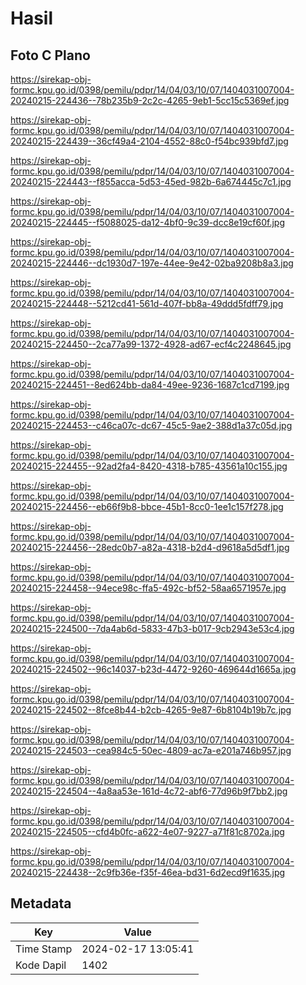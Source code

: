 # Hasil

## Foto C Plano

https://sirekap-obj-formc.kpu.go.id/0398/pemilu/pdpr/14/04/03/10/07/1404031007004-20240215-224436--78b235b9-2c2c-4265-9eb1-5cc15c5369ef.jpg

https://sirekap-obj-formc.kpu.go.id/0398/pemilu/pdpr/14/04/03/10/07/1404031007004-20240215-224439--36cf49a4-2104-4552-88c0-f54bc939bfd7.jpg

https://sirekap-obj-formc.kpu.go.id/0398/pemilu/pdpr/14/04/03/10/07/1404031007004-20240215-224443--f855acca-5d53-45ed-982b-6a674445c7c1.jpg

https://sirekap-obj-formc.kpu.go.id/0398/pemilu/pdpr/14/04/03/10/07/1404031007004-20240215-224445--f5088025-da12-4bf0-9c39-dcc8e19cf60f.jpg

https://sirekap-obj-formc.kpu.go.id/0398/pemilu/pdpr/14/04/03/10/07/1404031007004-20240215-224446--dc1930d7-197e-44ee-9e42-02ba9208b8a3.jpg

https://sirekap-obj-formc.kpu.go.id/0398/pemilu/pdpr/14/04/03/10/07/1404031007004-20240215-224448--5212cd41-561d-407f-bb8a-49ddd5fdff79.jpg

https://sirekap-obj-formc.kpu.go.id/0398/pemilu/pdpr/14/04/03/10/07/1404031007004-20240215-224450--2ca77a99-1372-4928-ad67-ecf4c2248645.jpg

https://sirekap-obj-formc.kpu.go.id/0398/pemilu/pdpr/14/04/03/10/07/1404031007004-20240215-224451--8ed624bb-da84-49ee-9236-1687c1cd7199.jpg

https://sirekap-obj-formc.kpu.go.id/0398/pemilu/pdpr/14/04/03/10/07/1404031007004-20240215-224453--c46ca07c-dc67-45c5-9ae2-388d1a37c05d.jpg

https://sirekap-obj-formc.kpu.go.id/0398/pemilu/pdpr/14/04/03/10/07/1404031007004-20240215-224455--92ad2fa4-8420-4318-b785-43561a10c155.jpg

https://sirekap-obj-formc.kpu.go.id/0398/pemilu/pdpr/14/04/03/10/07/1404031007004-20240215-224456--eb66f9b8-bbce-45b1-8cc0-1ee1c157f278.jpg

https://sirekap-obj-formc.kpu.go.id/0398/pemilu/pdpr/14/04/03/10/07/1404031007004-20240215-224456--28edc0b7-a82a-4318-b2d4-d9618a5d5df1.jpg

https://sirekap-obj-formc.kpu.go.id/0398/pemilu/pdpr/14/04/03/10/07/1404031007004-20240215-224458--94ece98c-ffa5-492c-bf52-58aa6571957e.jpg

https://sirekap-obj-formc.kpu.go.id/0398/pemilu/pdpr/14/04/03/10/07/1404031007004-20240215-224500--7da4ab6d-5833-47b3-b017-9cb2943e53c4.jpg

https://sirekap-obj-formc.kpu.go.id/0398/pemilu/pdpr/14/04/03/10/07/1404031007004-20240215-224502--96c14037-b23d-4472-9260-469644d1665a.jpg

https://sirekap-obj-formc.kpu.go.id/0398/pemilu/pdpr/14/04/03/10/07/1404031007004-20240215-224502--8fce8b44-b2cb-4265-9e87-6b8104b19b7c.jpg

https://sirekap-obj-formc.kpu.go.id/0398/pemilu/pdpr/14/04/03/10/07/1404031007004-20240215-224503--cea984c5-50ec-4809-ac7a-e201a746b957.jpg

https://sirekap-obj-formc.kpu.go.id/0398/pemilu/pdpr/14/04/03/10/07/1404031007004-20240215-224504--4a8aa53e-161d-4c72-abf6-77d96b9f7bb2.jpg

https://sirekap-obj-formc.kpu.go.id/0398/pemilu/pdpr/14/04/03/10/07/1404031007004-20240215-224505--cfd4b0fc-a622-4e07-9227-a71f81c8702a.jpg

https://sirekap-obj-formc.kpu.go.id/0398/pemilu/pdpr/14/04/03/10/07/1404031007004-20240215-224438--2c9fb36e-f35f-46ea-bd31-6d2ecd9f1635.jpg


## Metadata

| Key        | Value               |
| ---------- | ------------------- |
| Time Stamp | 2024-02-17 13:05:41 |
| Kode Dapil | 1402                |



